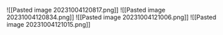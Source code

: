 ![[Pasted image 20231004120817.png]]
![[Pasted image 20231004120834.png]]
![[Pasted image 20231004121006.png]]
![[Pasted image 20231004121015.png]]

